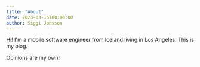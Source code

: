 ```yaml
---
title: "About"
date: 2023-03-15T00:00:00
author: Siggi Jonsson
---
```



Hi! I'm a mobile software engineer from Iceland living in Los Angeles. This is my blog.

Opinions are my own!